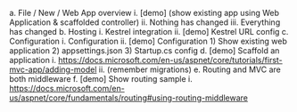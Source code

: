 a. File / New / Web App overview 
	i. [demo] (show existing app using Web Application & scaffolded controller)
	ii. Nothing has changed
	iii. Everything has changed
b. Hosting
	i. Kestrel integration
	ii. [demo] Kestrel URL config
c. Configuration
	i. Configuration
	ii. [demo] Configuration
		1) Show existing web application
		2) appsettings.json
		3) Startup.cs config
d. [demo] Scaffold an application
	i. https://docs.microsoft.com/en-us/aspnet/core/tutorials/first-mvc-app/adding-model
	ii. (remember migrations)
e. Routing and MVC are both middleware
f. [demo] Show routing sample
  i. https://docs.microsoft.com/en-us/aspnet/core/fundamentals/routing#using-routing-middleware
